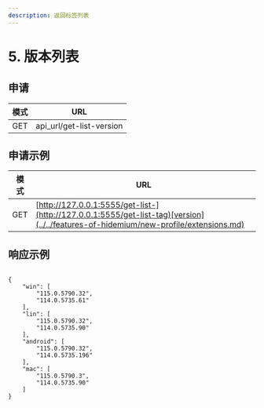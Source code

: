 ```yaml
---
description: 返回标签列表
---
```


# 5. 版本列表

## 申请

| 模式  | URL                       |
| --- | ------------------------- |
| GET | api\_url/get-list-version |

## 申请示例

| 模式  | URL                                                                                                                                  |
| --- | ------------------------------------------------------------------------------------------------------------------------------------ |
| GET | [http://127.0.0.1:5555/get-list-](http://127.0.0.1:5555/get-list-tag)[version](../../features-of-hidemium/new-profile/extensions.md) |

## 响应示例

```

{
    "win": [
        "115.0.5790.32",
        "114.0.5735.61"
    ],
    "lin": [
        "115.0.5790.32",
        "114.0.5735.90"
    ],
    "android": [
        "115.0.5790.32",
        "114.0.5735.196"
    ],
    "mac": [
        "115.0.5790.3",
        "114.0.5735.90"
    ]
}
```
